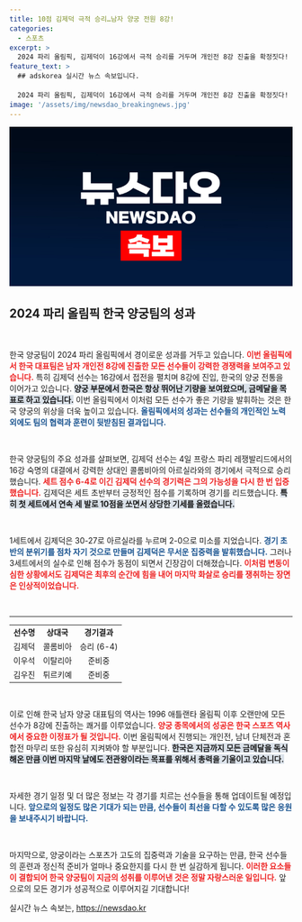 ```yaml
---
title: 10점 김제덕 극적 승리…남자 양궁 전원 8강!
categories:
  - 스포츠
excerpt: >
  2024 파리 올림픽, 김제덕이 16강에서 극적 승리를 거두며 개인전 8강 진출을 확정짓다! 한국 남자 양궁 3명이 8강에 오르며 금메달 사냥에 나선다. 28년 만의 쾌거, 전관왕의 꿈은 계속된다!
feature_text: >
  ## adskorea 실시간 뉴스 속보입니다.

  2024 파리 올림픽, 김제덕이 16강에서 극적 승리를 거두며 개인전 8강 진출을 확정짓다! 한국 남자 양궁 3명이 8강에 오르며 금메달 사냥에 나선다. 28년 만의 쾌거, 전관왕의 꿈은 계속된다!
image: '/assets/img/newsdao_breakingnews.jpg'
---
```


<p><img src="/assets/img/newsdao_breakingnews.jpg" alt="adskorea 속보" /></p>

<h2 data-ke-size="size26">2024 파리 올림픽 한국 양궁팀의 성과</h2>

<p data-ke-size="size16">&nbsp;</p>

<p>한국 양궁팀이 2024 파리 올림픽에서 경이로운 성과를 거두고 있습니다. <b><span style="color: #ee2323;">이번 올림픽에서 한국 대표팀은 남자 개인전 8강에 진출한 모든 선수들이 강력한 경쟁력을 보여주고 있습니다.</span></b> 특히 김제덕 선수는 16강에서 접전을 펼치며 8강에 진입, 한국의 양궁 전통을 이어가고 있습니다. <b><span style="background-color: #21538527;">양궁 부문에서 한국은 항상 뛰어난 기량을 보여왔으며, 금메달을 목표로 하고 있습니다.</span></b> 이번 올림픽에서 이처럼 모든 선수가 좋은 기량을 발휘하는 것은 한국 양궁의 위상을 더욱 높이고 있습니다. <b><span style="color: #1a5490;">올림픽에서의 성과는 선수들의 개인적인 노력 외에도 팀의 협력과 훈련이 뒷받침된 결과입니다.</span></b></p>

<p data-ke-size="size16">&nbsp;</p>

<p>한국 양궁팀의 주요 성과를 살펴보면, 김제덕 선수는 4일 프랑스 파리 레쟁발리드에서의 16강 숙명의 대결에서 강력한 상대인 콜롬비아의 아르실라와의 경기에서 극적으로 승리했습니다. <b><span style="color: #ee2323;">세트 점수 6-4로 이긴 김제덕 선수의 경기력은 그의 가능성을 다시 한 번 입증했습니다.</span></b> 김제덕은 세트 초반부터 긍정적인 점수를 기록하며 경기를 리드했습니다. <b><span style="background-color: #21538527;">특히 첫 세트에서 연속 세 발로 10점을 쏘면서 상당한 기세를 올렸습니다.</span></b> </p>

<p data-ke-size="size16">&nbsp;</p>

<p>1세트에서 김제덕은 30-27로 아르실라를 누르며 2-0으로 미소를 지었습니다. <b><span style="color: #1a5490;">경기 초반의 분위기를 점차 자기 것으로 만들며 김제덕은 무서운 집중력을 발휘했습니다.</span></b> 그러나 3세트에서의 실수로 인해 점수가 동점이 되면서 긴장감이 더해졌습니다. <b><span style="color: #ee2323;">이처럼 변동이 심한 상황에서도 김제덕은 최후의 순간에 힘을 내어 마지막 화살로 승리를 쟁취하는 장면은 인상적이었습니다.</span></b> </p>

<p data-ke-size="size16">&nbsp;</p>

<hr>

<table>
<tr>
<td style="text-align: center; height: 17px;"><b>선수명</b></td>
<td style="text-align: center; height: 17px;"><b>상대국</b></td>
<td style="text-align: center; height: 17px;"><b>경기결과</b></td>
</tr>
<tr>
<td style="text-align: center; height: 17px;">김제덕</td>
<td style="text-align: center; height: 17px;">콜롬비아</td>
<td style="text-align: center; height: 17px;">승리 (6-4)</td>
</tr>
<tr>
<td style="text-align: center; height: 17px;">이우석</td>
<td style="text-align: center; height: 17px;">이탈리아</td>
<td style="text-align: center; height: 17px;">준비중</td>
</tr>
<tr>
<td style="text-align: center; height: 17px;">김우진</td>
<td style="text-align: center; height: 17px;">튀르키예</td>
<td style="text-align: center; height: 17px;">준비중</td>
</tr>
</table>

<p data-ke-size="size16">&nbsp;</p>

<p>이로 인해 한국 남자 양궁 대표팀의 역사는 1996 애틀랜타 올림픽 이후 오랜만에 모든 선수가 8강에 진출하는 쾌거를 이루었습니다. <b><span style="color: #ee2323;">양궁 종목에서의 성공은 한국 스포츠 역사에서 중요한 이정표가 될 것입니다.</span></b> 이번 올림픽에서 진행되는 개인전, 남녀 단체전과 혼합전 마무리 또한 유심히 지켜봐야 할 부분입니다. <b><span style="background-color: #21538527;">한국은 지금까지 모든 금메달을 독식해온 만큼 이번 마지막 날에도 전관왕이라는 목표를 위해서 총력을 기울이고 있습니다.</span></b> </p>

<p data-ke-size="size16">&nbsp;</p>

<p>자세한 경기 일정 및 더 많은 정보는 각 경기를 치르는 선수들을 통해 업데이트될 예정입니다. <b><span style="color: #1a5490;">앞으로의 일정도 많은 기대가 되는 만큼, 선수들이 최선을 다할 수 있도록 많은 응원을 보내주시기 바랍니다.</span></b> </p>

<p data-ke-size="size16">&nbsp;</p>

<p>마지막으로, 양궁이라는 스포츠가 고도의 집중력과 기술을 요구하는 만큼, 한국 선수들의 훈련과 정신적 준비가 얼마나 중요한지를 다시 한 번 실감하게 됩니다. <b><span style="color: #ee2323;">이러한 요소들이 결합되어 한국 양궁팀이 지금의 성취를 이루어낸 것은 정말 자랑스러운 일입니다.</span></b> 앞으로의 모든 경기가 성공적으로 이루어지길 기대합니다!</p>
실시간 뉴스 속보는, <a href="https://newsdao.kr" rel="dofollow">https://newsdao.kr</a>


